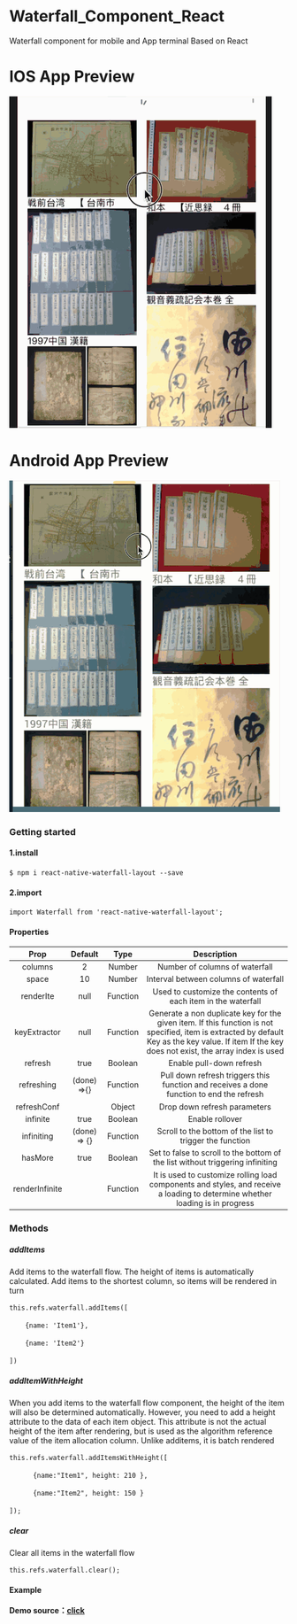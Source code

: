 # Waterfall_Component_React
 Waterfall component for mobile and App terminal Based on React

 
 IOS App Preview
 ========

![iOS](ios.gif)

 Android App Preview
 =========


![Android](android.gif)


### Getting started
#### 1.install
```
$ npm i react-native-waterfall-layout --save
```
#### 2.import
```
import Waterfall from 'react-native-waterfall-layout';
```

#### Properties  
|    Prop       |      Default   |  Type        |  Description             |
|:-----------------:|:--------------:|:-----------------:|:------------------------------:|
|    columns      |        2       |  Number      |  Number of columns of waterfall              |
|    space        |       10       |  Number      |  Interval between columns of waterfall        |
|    renderIte    |      null      |  Function    |  Used to customize the contents of each item in the waterfall  |
|keyExtractor   |  null             |  Function       |   Generate a non duplicate key for the given item. If this function is not specified, item is extracted by default Key as the key value. If item If the key does not exist, the array index is used|
|refresh         |    true      |         Boolean   |      Enable pull-down refresh|
|refreshing      |  (done) =>{}   | Function   |     Pull down refresh triggers this function and receives a done function to end the refresh|
|refreshConf     |                 |      Object | Drop down refresh parameters|
|infinite       |       true          |      Boolean  |      Enable rollover|
|infiniting   |       (done) => {}  |  Function    |    Scroll to the bottom of the list to trigger the function|
|hasMore    |       true          |     Boolean     |   Set to false to scroll to the bottom of the list without triggering infiniting|
|renderInfinite      |              |     Function  |     It is used to customize rolling load components and styles, and receive a loading to determine whether loading is in progress|



### Methods
##### addItems

Add items to the waterfall flow. The height of items is automatically calculated. Add items to the shortest column, so items will be rendered in turn
```
this.refs.waterfall.addItems([

    {name: 'Item1'}, 

    {name: 'Item2'}

])
```
##### addItemWithHeight

When you add items to the waterfall flow component, the height of the item will also be determined automatically. However, you need to add a height attribute to the data of each item object. This attribute is not the actual height of the item after rendering, but is used as the algorithm reference value of the item allocation column. Unlike additems, it is batch rendered
```
this.refs.waterfall.addItemsWithHeight([

      {name:"Item1", height: 210 },

      {name:"Item2", height: 150 }

]);
```
##### clear

Clear all items in the waterfall flow
```
this.refs.waterfall.clear();
```


#### Example
 **Demo source：[click](https://github.com/ThorinChen/Waterfall_Component_React/blob/main/example/index.js)**
